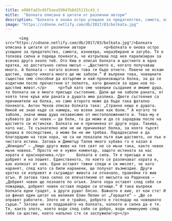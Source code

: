 ```yaml
---
title: e906fad3c45f5aea59047b8d25115c43_t
mitle:  "Болката описана в цитати от различни автори"
description: "Болката е онова остро усещане за предателство, самота, изневяра, неразбиране и загуба. Тя е толкова силна и пареща понякога, че изтръпваш под нея парализиран за всичко друго около теб. Ото Киш е описал болката и щастието в една кратка, но достатъчно силна мисъл – „Щастието е, когато получаваш много. А болката – когато всичко това …"
image: "https://cdnone.netlify.com/db/2017/03/bolkata.jpg"
---
```


          <img src="https://cdnone.netlify.com/db/2017/03/bolkata.jpg"/>Болката описана в цитати от различни автори        <p>Болката е онова остро усещане за предателство, самота, изневяра, неразбиране и загуба. Тя е толкова силна и пареща понякога, че изтръпваш под нея парализиран за всичко друго около теб. Ото Киш е описал болката и щастието в една кратка, но достатъчно силна мисъл – „Щастието е, когато получаваш много. А болката – когато всичко това ти бъде отнето. Повече не искам щастие, защото някога много ще ме заболи.“ И въпреки това, човешките същества сме способни да изтърпим и най-пронизващата болка, за да се издигнем после пречистени от пепелта, като феникси за един нов по-щастлив живот.</p>     <p>Тъй като сме човешки създания и имаме душа, то болката ни е много присъщо състояние. Дали ще ни заболи раната, от която тече кръв или раната в душата има разлика. Двете състояния са причинители на болка, но само второто може да бъде така фатално понякога. Антон Чехов описва болката така: „Странно нещо е душата. Никой не знае къде се намира, но всеки знае как боли.“ А когато те заболи, значи имаш душа независимо от местоположението и. Това му е хубавото да си човек – да боли, та да може и да се зарадваш после на щастието си истински. Болката ни е причинена от други хора. Такива, като нас. Те съзнателно или не ни причиняват болка, за която търсят прошка в последствие, а може би не им трябва. Парадоксално е да благодарим на тези хора, че са ни показали пътя към щастието, но пък е чистата истина. Затова и Димитър Талев много хубаво го е казал в „Илинден“ – „Нищо друго живо на тоя свят не се мъчи така, както човек мъчи човека.“ Просто не е нужен коментар, защото истината за нас хората е красноречива.</p>     Болката е сила. Тя е присъща и на добрият и на лошият. Единственото, по което се различават хората е, как излизат от нея. Едни оставят тежки следи и си мислят, че като наранят, след като са били наранени, ще получат възмездие. Други кротко се изправят и съграждат живота си отначало, правейки го жив огън. И затова така силно се впечатлихме от мисълта на Радичков – „Добрият човек ще познаете по огъня. Злите хора оставят след себе си пожарища, добрият човек оставя подире си огнище.“ И така въпреки болката едни градят, а други рушат бясно. Важното е вие, от кои сте! И за финал един цитат на великия Елин Пелин от „Гераците“ – „Ще се оправят работите. Злото не е трайно, доброто е господар на човешкото сърце.“ Затова не се поддавайте на болката, колкото и силна да е тя. Тя, както злото, което води след себе си добро, води неминуемо след себе си щастие, което напълно сте си заслужили!<p></p>        